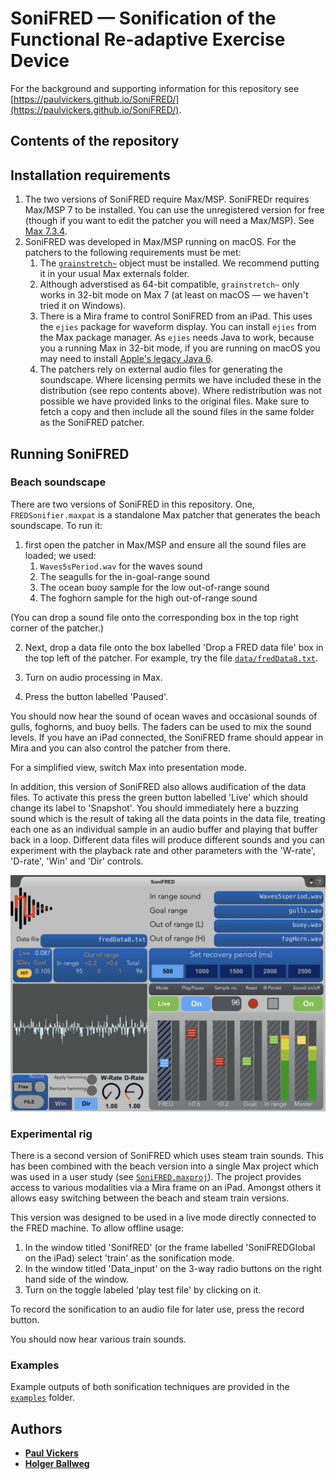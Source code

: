 # SoniFRED &mdash; Sonification of the Functional Re-adaptive Exercise Device

For the background and supporting information for this repository see
 [https://paulvickers.github.io/SoniFRED/](https://paulvickers.github.io/SoniFRED/).

## Contents of the repository


## Installation requirements
1. The two versions of SoniFRED require Max/MSP. SoniFREDr requires Max/MSP 7 to be installed.
 You can use the unregistered version for free (though if you want to edit the patcher you 
 will need a Max/MSP). See [Max 7.3.4](https://cycling74.com/downloads).
2. SoniFRED was developed in Max/MSP running on macOS. For the patchers to the following 
requirements must be met:
	1. The [`grainstretch~`](https://cycling74.com/tools/grainstretch) object must be installed.
	We recommend putting it in your usual Max externals folder. 
	2. Although adverstised as 64-bit compatible, `grainstretch~` only works in 32-bit
	mode on Max 7 (at least on macOS &mdash; we haven't tried it on Windows).
	3. There is a Mira frame to control SoniFRED from an iPad. This uses the `ejies` package
	for waveform display. You can install `ejies` from the Max package manager. As `ejies`
	needs Java to work, because you a running Max in 32-bit mode, if you are running 
	on macOS you may need to install [Apple's legacy Java 6](https://support.apple.com/kb/dl1572).
	4. The patchers rely on external audio files for generating the soundscape. Where
	licensing permits we have included these in the distribution (see repo contents above). Where
	redistribution was not possible we have provided links to the original files. Make
	sure to fetch a copy and then include all the sound files in the same folder as the
	SoniFRED patcher. 
	
## Running SoniFRED

### Beach soundscape
There are two versions of SoniFRED in this repository. One, `FREDSonifier.maxpat` is 
a standalone Max patcher that generates the beach soundscape. To run it:

1. first open the patcher in Max/MSP and ensure all the sound files are loaded; we used:
	1. `Waves5sPeriod.wav` for the waves sound
	2. The seagulls for the in-goal-range sound
	3. The ocean buoy sample for the low out-of-range sound
	4. The foghorn sample for the high out-of-range sound
	
(You can drop a sound file onto the corresponding box in the top right corner of the patcher.)

2. Next, drop a data file onto the box labelled 'Drop a FRED data file' box in the top
left of the patcher. For example, try the file [`data/fredData8.txt`](data/fredData8.txt).

3. Turn on audio processing in Max.

4. Press the button labelled 'Paused'. 

You should now hear the sound of ocean waves and occasional sounds of gulls, foghorns, and 
buoy bells. The faders can be used to mix the sound levels. If you have an iPad connected, 
the SoniFRED frame should appear in Mira and you can  also control the patcher from there.

For a simplified view, switch Max into presentation mode.

In addition, this version of SoniFRED also allows audification of the data files. To activate
this press the green button labelled 'Live' which should change its label to 'Snapshot'. 
You should immediately here a buzzing sound which is the result of taking all the data
points in the data file, treating each one as an individual sample in an audio buffer and playing that
buffer back in a loop. Different data files will produce different sounds and you can
experiment with the playback rate and other parameters with the 'W-rate', 'D-rate', 'Win'
and 'Dir' controls.

![SoniFRED iPad interface](./img/SoniFREDiPad.jpg)

### Experimental rig
There is a second version of SoniFRED which uses steam train sounds. This has been combined
with the beach version into a single Max project which was used in a user study (see [`SoniFRED.maxproj`](src/SoniFRED.maxproj)). The 
project provides access to various modalities via a Mira frame on an iPad. Amongst others
it allows easy switching between the beach and steam train versions.

This version was designed to be used in a live mode directly connected to the FRED machine. 
To allow offline usage:
1. In the window titled 'SonifRED' (or the frame labelled 'SoniFREDGlobal on the iPad) select 'train' 
as the sonification mode.
2. In the window titled 'Data_input' on the 3-way radio buttons on the right hand side of the window.
3. Turn on the toggle labeled 'play test file' by clicking on it. 

To record the sonification to an audio file for later use, press the record button.

You should now hear various train sounds.

### Examples
Example outputs of both sonification techniques are provided in the [`examples`](examples) folder.






## Authors  
* [**Paul Vickers**](https://paulvickers.github.io)
* [**Holger Ballweg**](https://uiae.de/)
